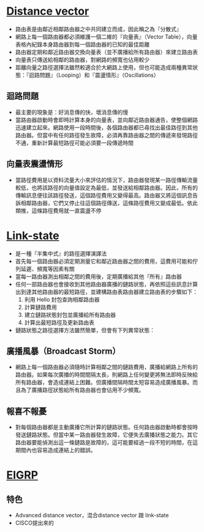 # [Distance vector](http://www.tsnien.idv.tw/Internet_WebBook/chap6/6-5%20Distance%20Vector%20Routing.html)
* 路由表是由鄰近相鄰路由器之中共同建立而成，因此稱之為『分散式』
* 網路上每一個路由器都必須維護一個二維的『向量表』（Vector Table），向量表格內紀錄本身路由器到每一個路由器的已知的最佳距離
* 路由器定期和鄰近路由器交換向量表（並不廣播給所有路由器）來建立路由表
* 向量表只傳送給相鄰的路由器，對網路的頻寬也佔用較少
* 距離向量之路徑選擇法雖然較適合於大網路上使用，但也可能造成兩種異常狀態：『迴路問題』（Looping）和『震盪情形』（Oscillations）
## 迴路問題
* 最主要的現象是：好消息傳的快，壞消息傳的慢
* 當路由器啟動時會即時計算本身的向量表，並向鄰近路由器通告，使整個網路迅速建立起來。網路使用一段時間後，各個路由器都已尋找出最佳路徑到其他路由器。但當中有任何路徑發生故障，必須再靠路由器之間的傳遞來發現路徑不通，重新計算最短路徑可能必須要一段傳遞時間
## 向量表震盪情形
* 當路徑費用是以資料流量大小來評估的情況下，路由器發現某一路徑傳輸流量較低，也將該路徑的向量值設定為最低，並發送給相鄰路由器。因此，所有的傳輸訊息便往該路徑發送，這個路徑費用又變得最高。路由器又將這個訊息告訴相鄰路由器，它們又停止往這個路徑傳送，這條路徑費用又變成最低。依此類推，這條路徑費用就一直震盪不停
# [Link-state](http://www.tsnien.idv.tw/Internet_WebBook/chap6/6-4%20Link-Static%20Routing.html)
* 是一種『半集中式』的路徑選擇演譯法
* 首先每一個路由器必須定期測量它和鄰近路由器之間的費用，這費用可能和佇列延遲、頻寬等因素有關
* 當每一路由器測出相鄰之間的費用後，定期廣播給其他『所有』路由器
* 任何一部路由器也會接收到其他路由器廣播的鏈路狀態，再依照這些訊息計算出到達其他路由器的最短路徑，並建構路由表路由器建立路由表的步驟如下：
    1. 利用 Hello 封包查詢相鄰路由器
    2. 計算鏈路費用
    3. 建立鏈路狀態封包並廣播給所有路由器
    4. 計算出最短路徑及更新路由表
* 鏈路狀態之路徑選擇方法雖然簡單，但會有下列異常狀態：

## 廣播風暴（Broadcast Storm）
* 網路上每一個路由器必須隨時計算相鄰之間的鏈路費用，廣播給網路上所有的路由器。如果每次廣播的時間間隔太長，則網路上任何變更將無法即時反映給所有路由器，會造成連結上困難。但廣播間隔時間太短容易造成廣播風暴。而且為了廣播路徑狀態給所有路由器也會佔用不少頻寬。

## 報喜不報憂
* 對每個路由器都是主動廣播它所計算的鏈路狀態。任何路由器啟動時都會按時發送鏈路狀態。但當中某一路由器發生故障，它便失去廣播狀態之能力。其它路由器要能偵測出這一條鏈路是故障的，這可能要經過一段不短的時間，在這期間內也容易造成連結上的錯誤。

# [EIGRP](https://github.com/victor0520/cisco/blob/main/%E8%A8%88%E7%AE%97%E6%A9%9F%E7%B6%B2%E8%B7%AF%E6%9C%9F%E4%B8%AD.pdf)
## 特色
* Advanced distance vector，混合distance vector 跟 link-state
* CISCO提出來的